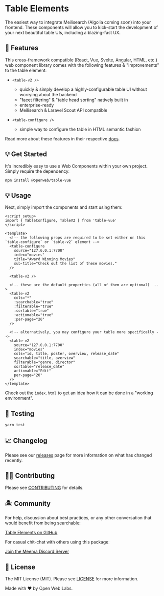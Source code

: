 # Table Elements

The easiest way to integrate Meilisearch (Algolia coming soon) into your frontend. These components will allow you to kick-start the development of your next beautiful table UIs, including a blazing-fast UX.

## 🐙 Features

This cross-framework compatible (React, Vue, Svelte, Angular, HTML, etc.) web component library comes with the following features & "improvements" to the table element:

- `<table-v2 />`
  - quickly & simply develop a highly-configurable table UI without worrying about the backend
  - "facet filtering" & "table head sorting" natively built in
  - enterprise-ready
  - Meilisearch & Laravel Scout API compatible

- `<table-configure />`
  - simple way to configure the table in HTML semantic fashion

Read more about these features in their respective [docs](https://ow3.org/docs).

## 💡 Get Started

It's incredibly easy to use a Web Components within your own project. Simply require the dependency:

```bash
npm install @openweb/table-vue
```

## 💡 Usage

Next, simply import the components and start using them:

```vue
<script setup>
import { TableConfigure, TableV2 } from 'table-vue'
</script>

<template>
  <!-- the following props are required to be set either on this `table-configure` or `table-v2` element -->
  <table-configure
    source="127.0.0.1:7700"
    index="movies"
    title="Award Winning Movies"
    sub-title="Check out the list of these movies."
  />

  <table-v2 />

  <!-- these are the default properties (all of them are optional)  -->
  <table-v2
    cols="*"
    :searchable="true"
    :filterable="true"
    :sortable="true"
    :actionable="true"
    :per-page="20"
  />

  <!-- alternatively, you may configure your table more specifically -->
  <table-v2
    source="127.0.0.1:7700"
    index="movies"
    cols="id, title, poster, overview, release_date"
    searchable="title, overview"
    filterable="genre, director"
    sortable="release_date"
    actionable="Edit"
    per-page="20"
  />
</template>
```

Check out the `index.html` to get an idea how it can be done in a "working environment".

## 🧪 Testing

```bash
yarn test
```

## 📈 Changelog

Please see our [releases](https://github.com/openweblabs/table-vue/releases) page for more information on what has changed recently.

## 💪🏼 Contributing

Please see [CONTRIBUTING](.github/CONTRIBUTING.md) for details.

## 🏝 Community

For help, discussion about best practices, or any other conversation that would benefit from being searchable:

[Table Elements on GitHub](https://github.com/openweblabs/table-vue/discussions)

For casual chit-chat with others using this package:

[Join the Meema Discord Server](https://discord.meema.io)

## 📄 License

The MIT License (MIT). Please see [LICENSE](LICENSE.md) for more information.

Made with ❤️ by Open Web Labs.
